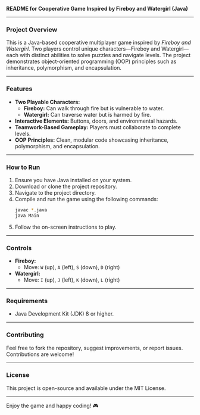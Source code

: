 **README for Cooperative Game Inspired by Fireboy and Watergirl (Java)**

---

### **Project Overview**
This is a Java-based cooperative multiplayer game inspired by *Fireboy and Watergirl*. Two players control unique characters—Fireboy and Watergirl—each with distinct abilities to solve puzzles and navigate levels. The project demonstrates object-oriented programming (OOP) principles such as inheritance, polymorphism, and encapsulation.

---

### **Features**
- **Two Playable Characters:**
  - **Fireboy:** Can walk through fire but is vulnerable to water.
  - **Watergirl:** Can traverse water but is harmed by fire.
- **Interactive Elements:** Buttons, doors, and environmental hazards.
- **Teamwork-Based Gameplay:** Players must collaborate to complete levels.
- **OOP Principles:** Clean, modular code showcasing inheritance, polymorphism, and encapsulation.

---

### **How to Run**
1. Ensure you have Java installed on your system.
2. Download or clone the project repository.
3. Navigate to the project directory.
4. Compile and run the game using the following commands:
   ```bash
   javac *.java
   java Main
   ```
5. Follow the on-screen instructions to play.

---

### **Controls**
- **Fireboy:**
  - Move: `W` (up), `A` (left), `S` (down), `D` (right)
- **Watergirl:**
  - Move: `I` (up), `J` (left), `K` (down), `L` (right)

---

### **Requirements**
- Java Development Kit (JDK) 8 or higher.

---

### **Contributing**
Feel free to fork the repository, suggest improvements, or report issues. Contributions are welcome!

---

### **License**
This project is open-source and available under the MIT License.

---

Enjoy the game and happy coding! 🎮
